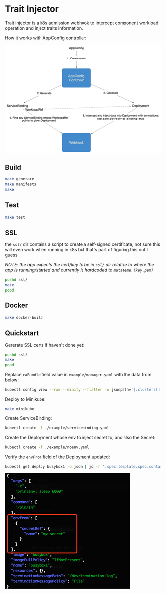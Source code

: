 # Trait Injector

Trait injector is a k8s admission webhook to intercept component workload operation and inject traits information.

How it works with AppConfig controller:

![alt text](./doc/img/appconfig-interact.jpg)

## Build

```bash
make generate
make manifests
make
```

## Test

```bash
make test
```

## SSL

the `ssl/` dir contains a script to create a self-signed certificate, not sure this will even work when running in k8s but that's part of figuring this out I guess

_NOTE: the app expects the cert/key to be in `ssl/` dir relative to where the app is running/started and currently is hardcoded to `mutateme.{key,pem}`_

```bash
pushd ssl/
make
popd
```

## Docker

```bash
make docker-build
```

## Quickstart

Gererate SSL certs if haven't done yet:

```bash
pushd ssl/
make
popd
```

Replace `caBundle` field value in `example/manager.yaml` with the data from below:

```bash
kubectl config view --raw --minify --flatten -o jsonpath='{.clusters[].cluster.certificate-authority-data}'
```

Deploy to Minikube:

```bash
make minikube
```

Create ServiceBinding:

```bash
kubectl create -f ./example/servicebinding.yaml
```

Create the Deployment whose env to inject secret to, and also the Secret:
```bash
kubectl create -f ./example/noenv.yaml
```

Verify the `envFrom` field of the Deployment updated:

```bash
kubectl get deploy busybox1 -o json | jq -r '.spec.template.spec.containers[0]'
```

![alt text](./doc/img/envFrom.png)
